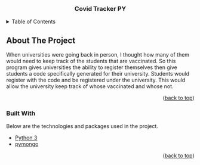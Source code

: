 <div id="top"></div>

<br />
<div align="center">
  <h3 align="center">Covid Tracker PY</h3>
</div>

<!-- TABLE OF CONTENTS -->
<details>
  <summary>Table of Contents</summary>
  <ol>
    <li>
      <a href="#about-the-project">About The Project</a>
      <ul>
        <li><a href="#built-with">Built With</a></li>
      </ul>
    </li>
  </ol>
</details>



<!-- ABOUT THE PROJECT -->
## About The Project

When universities were going back in person, I thought how many of them would need to keep track of the students that are vaccinated. So this program gives universities the ability to register themselves then give students a code specifically generated for their university. Students would register with the code and be registered under the university. This would allow the university keep track of whose vaccinated and whose not.

<p align="right">(<a href="#top">back to top</a>)</p>

<!-- Built With -->
### Built With

Below are the technologies and packages used in the project. 

* [Python 3](https://www.python.org/)
* [pymongo](https://pymongo.readthedocs.io/en/stable/)

<p align="right">(<a href="#top">back to top</a>)</p>

